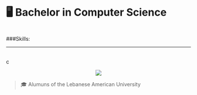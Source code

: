 # 🖥 Bachelor in Computer Science 
<br>
###Skills:
<hr>
<br>c
<p align="center">
  <a href="https://skillicons.dev">
    <img src="https://skillicons.dev/icons?i=git,kubernetes,docker,c,vim" />
  </a>
</p>

>🎓 Alumuns of the Lebanese American University  
